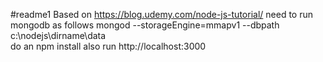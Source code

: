 #readme1
Based on https://blog.udemy.com/node-js-tutorial/
need to run mongodb as follows mongod --storageEngine=mmapv1 --dbpath c:\nodejs\dirname\data\
do an npm install also
run http://localhost:3000
